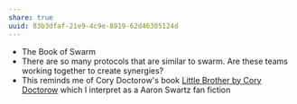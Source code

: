 ```yaml
---
share: true
uuid: 83b3dfaf-21e9-4c9e-8919-62d46305124d
---
```

* The Book of Swarm
* There are so many protocols that are similar to swarm. Are these teams working together to create synergies?
* This reminds me of Cory Doctorow's book [Little Brother by Cory Doctorow](/268a16c1-2a03-4fde-a0b4-ebaf92efdd3e) which I interpret as a Aaron Swartz fan fiction
